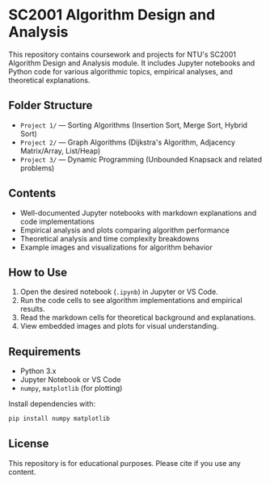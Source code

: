 # SC2001 Algorithm Design and Analysis

This repository contains coursework and projects for NTU's SC2001 Algorithm Design and Analysis module. It includes Jupyter notebooks and Python code for various algorithmic topics, empirical analyses, and theoretical explanations.

## Folder Structure

- `Project 1/` — Sorting Algorithms (Insertion Sort, Merge Sort, Hybrid Sort)
- `Project 2/` — Graph Algorithms (Dijkstra's Algorithm, Adjacency Matrix/Array, List/Heap)
- `Project 3/` — Dynamic Programming (Unbounded Knapsack and related problems)

## Contents

- Well-documented Jupyter notebooks with markdown explanations and code implementations
- Empirical analysis and plots comparing algorithm performance
- Theoretical analysis and time complexity breakdowns
- Example images and visualizations for algorithm behavior

## How to Use

1. Open the desired notebook (`.ipynb`) in Jupyter or VS Code.
2. Run the code cells to see algorithm implementations and empirical results.
3. Read the markdown cells for theoretical background and explanations.
4. View embedded images and plots for visual understanding.

## Requirements

- Python 3.x
- Jupyter Notebook or VS Code
- `numpy`, `matplotlib` (for plotting)

Install dependencies with:

```bash
pip install numpy matplotlib
```

## License

This repository is for educational purposes. Please cite if you use any content.

